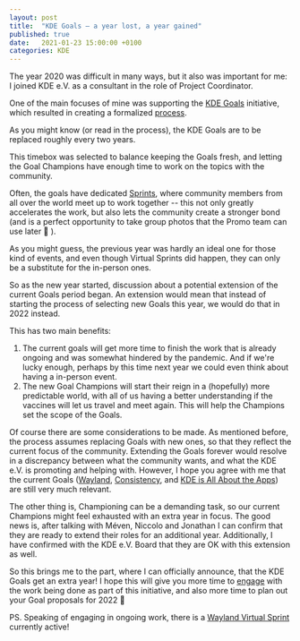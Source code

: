 ```yaml
---
layout: post
title:  "KDE Goals – a year lost, a year gained"
published: true
date:   2021-01-23 15:00:00 +0100
categories: KDE
---
```


The year 2020 was difficult in many ways, but it also was important for me: I joined KDE e.V. as a consultant in the role of Project Coordinator.

One of the main focuses of mine was supporting the [KDE Goals](https://kde.org/goals/) initiative, which resulted in creating a formalized [process](https://community.kde.org/Goals/Goals_Process).

As you might know (or read in the process), the KDE Goals are to be replaced roughly every two years.

This timebox was selected to balance keeping the Goals fresh, and letting the Goal Champions have enough time to work on the topics with the community.

Often, the goals have dedicated [Sprints](https://community.kde.org/Sprints), where community members from all over the world meet up to work together -- this not only greatly accelerates the work, but also lets the community create a stronger bond (and is a perfect opportunity to take group photos that the Promo team can use later 🙂 ).

As you might guess, the previous year was hardly an ideal one for those kind of events, and even though Virtual Sprints did happen, they can only be a substitute for the in-person ones.

So as the new year started, discussion about a potential extension of the current Goals period began. An extension would mean that instead of starting the process of selecting new Goals this year, we would do that in 2022 instead.

This has two main benefits:

1.  The current goals will get more time to finish the work that is
    already ongoing and was somewhat hindered by the pandemic. And if
    we're lucky enough, perhaps by this time next year we could even
    think about having a in-person event.
2.  The new Goal Champions will start their reign in a (hopefully) more
    predictable world, with all of us having a better understanding if
    the vaccines will let us travel and meet again. This will help the
    Champions set the scope of the Goals.

Of course there are some considerations to be made. As mentioned before, the process assumes replacing Goals with new ones, so that they reflect the current focus of the community. Extending the Goals forever would resolve in a discrepancy between what the community wants, and what the KDE e.V. is promoting and helping with. However, I hope you agree with me that the current Goals ([Wayland](https://community.kde.org/Goals/Wayland), [Consistency](https://community.kde.org/Goals/Consistency), and [KDE is All About the Apps](https://community.kde.org/Goals/All_about_the_Apps)) are still very much relevant.

The other thing is, Championing can be a demanding task, so our current Champions might feel exhausted with an extra year in focus. The good news is, after talking with Méven, Niccolo and Jonathan I can confirm that they are ready to extend their roles for an additional year. Additionally, I have confirmed with the KDE e.V. Board that they are OK with this extension as well.

So this brings me to the part, where I can officially announce, that the KDE Goals get an extra year! I hope this will give you more time to [engage](https://kde.org/goals/) with the work being done as part of this initiative, and also more time to plan out your Goal proposals for 2022 🙂

PS. Speaking of engaging in ongoing work, there is a [Wayland Virtual Sprint](https://community.kde.org/Sprints/Wayland/2021Virtual) currently active!
